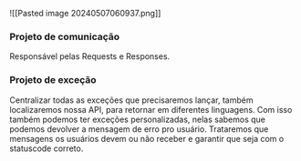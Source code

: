 ![[Pasted image 20240507060937.png]]


### Projeto de comunicação
Responsável pelas Requests e Responses.

### Projeto de exceção
Centralizar todas as exceções que precisaremos lançar, também localizaremos nossa API, para retornar em diferentes linguagens. Com isso também podemos ter exceções personalizadas, nelas sabemos que podemos devolver a mensagem de erro pro usuário. Trataremos que mensagens os usuários devem ou não receber e garantir que seja com o statuscode correto.